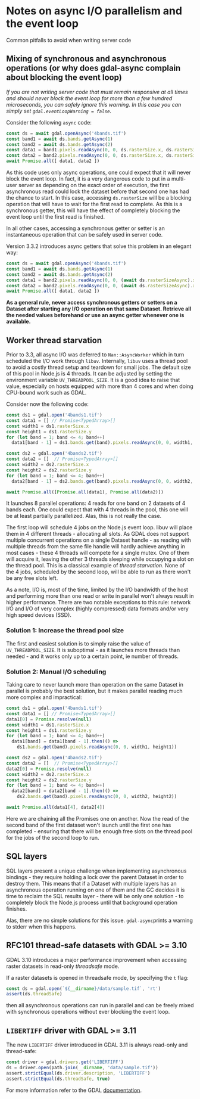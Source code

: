 # Notes on async I/O parallelism and the event loop

Common pitfalls to avoid when writing server code

## Mixing of synchronous and asynchronous operations (or why does gdal-async complain about blocking the event loop)

*If you are not writing server code that must remain responsive at all times and should never block the event loop for more than a few hundred microseconds, you can safely ignore this warning. In this case you can simply set `gdal.eventLoopWarning = false`.*

Consider the following `async` code:
```js
const ds = await gdal.openAsync('4bands.tif')
const band1 = await ds.bands.getAsync(1)
const band2 = await ds.bands.getAsync(2)
const data1 = band1.pixels.readAsync(0, 0, ds.rasterSize.x, ds.rasterSize.y)
const data2 = band2.pixels.readAsync(0, 0, ds.rasterSize.x, ds.rasterSize.y)
await Promise.all([ data1, data2 ])
```

As this code uses only async operations, one could expect that it will never block the event loop. In fact, it is a very dangerous code to put in a multi-user server as depending on the exact order of execution, the first asynchronous read could lock the dataset before that second one has had the chance to start. In this case, accessing `ds.rasterSize` will be a blocking operation that will have to wait for the first read to complete. As this is a synchronous getter, this will have the effect of completely blocking the event loop until the first read is finished.

In all other cases, accessing a synchronous getter or setter is an instantaneous operation that can be safely used in server code.

Version 3.3.2 introduces async getters that solve this problem in an elegant way:

```js
const ds = await gdal.openAsync('4bands.tif')
const band1 = await ds.bands.getAsync(1)
const band2 = await ds.bands.getAsync(2)
const data1 = band2.pixels.readAsync(0, 0, (await ds.rasterSizeAsync).x, (await ds.rasterSizeAsync).y)
const data2 = band2.pixels.readAsync(0, 0, (await ds.rasterSizeAsync).x, (await ds.rasterSizeAsync).y)
await Promise.all([ data1, data2 ])
```

**As a general rule, never access synchronous getters or setters on a Dataset after starting any I/O operation on that same Dataset. Retrieve all the needed values beforehand or use an async getter whenever one is available.**

## Worker thread starvation

Prior to 3.3, all async I/O was deferred to `Nan::AsyncWorker` which in turn scheduled the I/O work through `libuv`.
Internally, `libuv` uses a thread pool to avoid a costly thread setup and teardown for small jobs. The default size of this pool in Node.js is 4 threads. It can be adjusted by setting the environment variable `UV_THREADPOOL_SIZE`. It is a good idea to raise that value, especially on hosts equipped with more than 4 cores and when doing CPU-bound work such as GDAL.

Consider now the following code:
```js
const ds1 = gdal.open('4bands1.tif')
const data1 = [] // Promise<TypedArray>[]
const width1 = ds1.rasterSize.x
const height1 = ds1.rasterSize.y
for (let band = 1; band <= 4; band++)
  data1[band - 1] = ds1.bands.get(band).pixels.readAsync(0, 0, width1, height1)

const ds2 = gdal.open('4bands2.tif')
const data2 = []  // Promise<TypedArray>[]
const width2 = ds2.rasterSize.x
const height2 = ds2.rasterSize.y
for (let band = 1; band <= 4; band++)
  data2[band - 1] = ds2.bands.get(band).pixels.readAsync(0, 0, width2, height2)

await Promise.all([Promise.all(data1), Promise.all(data2)])
```

It launches 8 parallel operations: 4 reads for one band on 2 datasets of 4 bands each. One could expect that with 4 threads in the pool, this one will be at least partially parallelized. Alas, this is not really the case.

The first loop will schedule 4 jobs on the Node.js event loop. libuv will place them in 4 different threads - allocating all slots. As GDAL does not support multiple concurrent operations on a single Dataset handle - as reading with multiple threads from the same file handle will hardly achieve anything in most cases - these 4 threads will compete for a single mutex. One of them will acquire it, leaving the other 3 threads sleeping while occupying a slot on the thread pool. This is a classical example of *thread starvation*. None of the 4 jobs, scheduled by the second loop, will be able to run as there won't be any free slots left.

As a note, I/O is, most of the time, limited by the I/O bandwidth of the host and performing more than one read or write in parallel won't always result in higher performance. There are two notable exceptions to this rule: network I/O and I/O of very complex (highly compressed) data formats and/or very high speed devices (SSD).

### Solution 1: Increase the thread pool size

The first and easiest solution is to simply raise the value of `UV_THREADPOOL_SIZE`. It is suboptimal - as it launches more threads than needed - and it works only up to a certain point, ie number of threads.

### Solution 2: Manual I/O scheduling

Taking care to never launch more than operation on the same Dataset in parallel is probably the best solution, but it makes parallel reading much more complex and impractical:
```js
const ds1 = gdal.open('4bands1.tif')
const data1 = [] // Promise<TypedArray>[]
data1[0] = Promise.resolve(null)
const width1 = ds1.rasterSize.x
const height1 = ds1.rasterSize.y
for (let band = 1; band <= 4; band++)
  data1[band] = data1[band - 1].then(() =>
    ds1.bands.get(band).pixels.readAsync(0, 0, width1, height1))

const ds2 = gdal.open('4bands2.tif')
const data2 = []  // Promise<TypedArray>[]
data2[0] = Promise.resolve(null)
const width2 = ds2.rasterSize.x
const height2 = ds2.rasterSize.y
for (let band = 1; band <= 4; band++)
  data2[band] = data2[band - 1].then(() =>
    ds2.bands.get(band).pixels.readAsync(0, 0, width2, height2))

await Promise.all(data1[4], data2[4])
```

Here we are chaining all the Promises one on another. Now the read of the second band of the first dataset won't launch until the first one has completed - ensuring that there will be enough free slots on the thread pool for the jobs of the second loop to run.

## SQL layers

SQL layers present a unique challenge when implementing asynchronous bindings - they require holding a lock over the parent Dataset in order to destroy them. This means that if a Dataset with multiple layers has an asynchronous operation running on one of them and the GC decides it is time to reclaim the SQL results layer - there will be only one solution - to completely block the Node.js process until that background operation finishes.

Alas, there are no simple solutions for this issue. `gdal-async`prints a warning to stderr when this happens.

## RFC101 thread-safe datasets with GDAL >= 3.10

GDAL 3.10 introduces a major performance improvement when accessing raster datasets in read-only *threadsafe* mode.

If a raster datasets is opened in threadsafe mode, by specifying the `t` flag:

```js
const ds = gdal.open(`${__dirname}/data/sample.tif`, 'rt')
assert(ds.threadSafe)
```

then all asynchronous operations can run in parallel and can be freely mixed with synchronous operations without ever blocking the event loop.

## `LIBERTIFF` driver with GDAL >= 3.11

The new `LIBERTIFF` driver introduced in GDAL 3.11 is always read-only and thread-safe:

```js
const driver = gdal.drivers.get('LIBERTIFF')
ds = driver.open(path.join(__dirname, 'data/sample.tif'))
assert.strictEqual(ds.driver.description, 'LIBERTIFF')
assert.strictEqual(ds.threadSafe, true)
```

For more information refer to the GDAL [documentation](https://gdal.org/en/stable/drivers/raster/libertiff.html#libertiff-geotiff-file-format).
